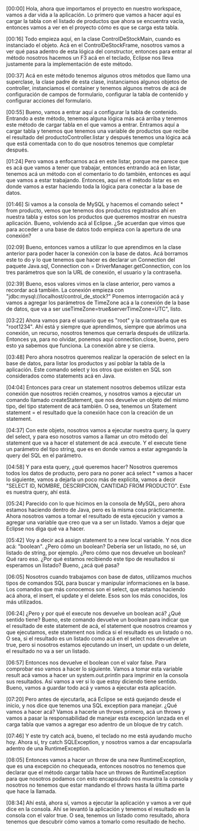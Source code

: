 [00:00] Hola, ahora que importamos el proyecto en nuestro workspace, vamos a dar vida a la aplicación. Lo primero que vamos a hacer aquí es cargar la tabla con el listado de productos que ahora se encuentra vacía, entonces vamos a ver en el proyecto cómo es que se carga esta tabla.

[00:16] Todo empieza aquí, en la clase ControlDeStockMain, cuando es instanciado el objeto. Acá en el ControlDeStockFrame, nosotros vamos a ver qué pasa adentro de esta lógica del constructor, entonces para entrar al método nosotros hacemos un F3 acá en el teclado, Eclipse nos lleva justamente para la implementación de este método.

[00:37] Acá en este método tenemos algunos otros métodos que llamo una superclase, la clase padre de esta clase, instanciamos algunos objetos de controller, instanciamos el container y tenemos algunos metros de acá de configuración de campos de formulario, configurar la tabla de contenido y configurar acciones del formulario.

[00:55] Bueno, vamos a entrar aquí a configurar la tabla de contenido. Entrando a este método, tenemos alguna lógica más acá arriba y tenemos este método de cargar tabla en el que vamos a entrar. Entramos aquí a cargar tabla y tenemos que tenemos una variable de productos que recibe el resultado del productoController.listar y después tenemos una lógica acá que está comentada con to do que nosotros tenemos que completar después.

[01:24] Pero vamos a enfocarnos acá en este listar, porque me parece que es acá que vamos a tener que trabajar, entonces entrando acá en listar, tenemos acá un método con el comentario to do también, entonces es aquí que vamos a estar trabajando. Entonces, aquí en el método listar es en donde vamos a estar haciendo toda la lógica para conectar a la base de datos.

[01:46] Si vamos a la consola de MySQL y hacemos el comando select * from producto, vemos que tenemos dos productos registrados ahí en nuestra tabla y estos son los productos que queremos mostrar en nuestra aplicación. Bueno, volviendo acá al Eclipse. ¿Se acuerdan que vimos que para acceder a una base de datos todo empieza con la apertura de una conexión?

[02:09] Bueno, entonces vamos a utilizar lo que aprendimos en la clase anterior para poder hacer la conexión con la base de datos. Acá borramos este to do y lo que tenemos que hacer es declarar un Connection del paquete Java.sql, Connection con = DriverManager.getConnection, con los tres parámetros que son la URL de conexión, el usuario y la contraseña.

[02:39] Bueno, esos valores vimos en la clase anterior, pero vamos a recordar acá también. La conexión empieza con "jdbc:mysql://localhost/control_de_stock?" Ponemos interrogación acá y vamos a agregar los parámetros de TimeZone acá a la conexión de la base de datos, que va a ser useTimeZone=true&serverTimeZone=UTC", listo.

[03:22] Ahora vamos para el usuario que es "root" y la contraseña que es "root1234". Ahí está y siempre que aprendimos, siempre que abrimos una conexión, un recurso, nosotros tenemos que cerrarla después de utilizarla. Entonces ya, para no olvidar, ponemos aquí connection.close, bueno, pero esto ya sabemos que funciona. La conexión abre y se cierra.

[03:48] Pero ahora nosotros queremos realizar la operación de select en la base de datos, para listar los productos y así poblar la tabla de la aplicación. Este comando select y los otros que existen en SQL son considerados como statements acá en Java.

[04:04] Entonces para crear un statement nosotros debemos utilizar esta conexión que nosotros recién creamos, y nosotros vamos a ejecutar un comando llamado createStatement, que nos devuelve un objeto del mismo tipo, del tipo statement de acá también. O sea, tenemos un Statement statement = el resultado que la conexión hace con la creación de un statement.

[04:37] Con este objeto, nosotros vamos a ejecutar nuestra query, la query del select, y para eso nosotros vamos a llamar un otro método del statement que va a hacer el statement de acá .execute. Y el execute tiene un parámetro del tipo string, que es en donde vamos a estar agregando la query del SQL en el parámetro.

[04:58] Y para esta query, ¿qué queremos hacer? Nosotros queremos todos los datos de producto, pero para no poner acá select * vamos a hacer lo siguiente, vamos a dejarla un poco más de explícita, vamos a decir "SELECT ID, NOMBRE, DESCRIPCION, CANTIDAD FROM PRODUCTO". Este es nuestra query, ahí está.

[05:24] Parecido con lo que hicimos en la consola de MySQL, pero ahora estamos haciendo dentro de Java, pero es la misma cosa prácticamente. Ahora nosotros vamos a tomar el resultado de esta ejecución y vamos a agregar una variable que creo que va a ser un listado. Vamos a dejar que Eclipse nos diga qué va a hacer.

[05:42] Voy a decir acá assign statement to a new local variable. Y nos dice acá: "boolean". ¿Pero cómo un boolean? Debería ser un listado, no sé, un listado de string, por ejemplo. ¿Pero cómo que nos devuelve un boolean? Qué raro eso. ¿Por qué estamos recibiendo este tipo de resultados si esperamos un listado? Bueno, ¿acá qué pasa?

[06:05] Nosotros cuando trabajamos con base de datos, utilizamos muchos tipos de comandos SQL para buscar y manipular informaciones en la base. Los comandos que más conocemos son el select, que estamos haciendo acá ahora, el insert, el update y el delete. Esos son los más conocidos, los más utilizados.

[06:24] ¿Pero y por qué el execute nos devuelve un boolean acá? ¿Qué sentido tiene? Bueno, este comando devuelve un boolean para indicar que el resultado de este statement de acá, el statement que nosotros creamos y que ejecutamos, este statement nos indica si el resultado es un listado o no. O sea, si el resultado es un listado como acá en el select nos devuelve un true, pero si nosotros estamos ejecutando un insert, un update o un delete, el resultado no va a ser un listado.

[06:57] Entonces nos devuelve el boolean con el valor false. Para comprobar eso vamos a hacer lo siguiente. Vamos a tomar esta variable result acá vamos a hacer un system.out.println para imprimir en la consola sus resultados. Así vamos a ver si lo que estoy diciendo tiene sentido. Bueno, vamos a guardar todo acá y vamos a ejecutar esta aplicación.

[07:20] Pero antes de ejecutarla, acá Eclipse se está quejando desde el inicio, y nos dice que tenemos una SQL exception para manejar. ¿Qué vamos a hacer acá? Vamos a hacerle un throws primero, acá un throws y vamos a pasar la responsabilidad de manejar esta excepción lanzada en el carga tabla que vamos a agregar eso adentro de un bloque de try catch.

[07:46] Y este try catch acá, bueno, el teclado no me está ayudando mucho hoy. Ahora sí, try catch SQLException, y nosotros vamos a dar encapsularla adentro de una RuntimeException.

[08:05] Entonces vamos a hacer un throw de una new RuntimeException, que es una excepción no chequeada, entonces nosotros no tenemos que declarar que el método cargar tabla hace un throws de RuntimeException para que nosotros podamos con esto encapsulado nos muestra la consola y nosotros no tenemos que estar mandando el throws hasta la última parte que hace la llamada.

[08:34] Ahí está, ahora sí, vamos a ejecutar la aplicación y vamos a ver qué dice en la consola. Ahí se levantó la aplicación y tenemos el resultado en la consola con el valor true. O sea, tenemos un listado como resultado, ahora tenemos que descubrir cómo vamos a tomarlo como resultado de hecho.